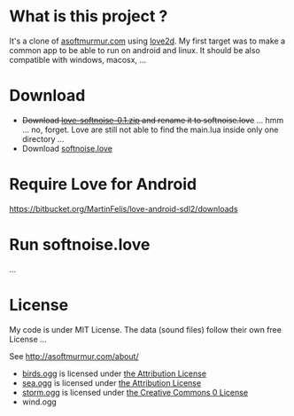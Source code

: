 What is this project ?
======================


It's a clone of [asoftmurmur.com](http://asoftmurmur.com/) using [love2d](http://love2d.org/).
My first target was to make a common app to be able to run on android and linux.
It should be also compatible with windows, macosx, ...


Download
========

* <strike>Download [love-softnoise-0.1.zip](https://codeload.github.com/tst2005/love-softnoise/zip/v0.1) and rename it to softnoise.love</strike> ... hmm ... no, forget. Love are still not able to find the main.lua inside only one directory ...
* Download [softnoise.love](https://www.worldmaster.fr/static/softnoise.love)



Require Love for Android
========================

https://bitbucket.org/MartinFelis/love-android-sdl2/downloads

Run softnoise.love
==================

...


License
=======

My code is under MIT License.
The data (sound files) follow their own free License ...

See http://asoftmurmur.com/about/

* [birds.ogg](http://www.freesound.org/people/inchadney/sounds/56611/) is licensed under [the Attribution License](http://creativecommons.org/licenses/by/3.0/)
* [sea.ogg](http://www.freesound.org/people/Soarer/sounds/13793/) is licensed under [the Attribution License](http://creativecommons.org/licenses/by/3.0/)
* [storm.ogg](http://www.freesound.org/people/OroborosNZ/sounds/141251/) is licensed under [the Creative Commons 0 License](http://creativecommons.org/publicdomain/zero/1.0/)
* wind.ogg

